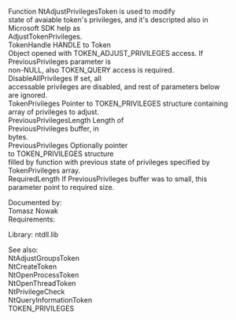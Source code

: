 Function NtAdjustPrivilegesToken is used to modify \
state of avaiable token's privileges, and it's descripted also in \
Microsoft SDK help as \
AdjustTokenPrivileges. \
TokenHandle HANDLE to Token \
Object opened with TOKEN\_ADJUST\_PRIVILEGES access. If \
PreviousPrivileges parameter is \
non\-NULL, also TOKEN\_QUERY access is required. \
DisableAllPrivileges If set, all \
accessable privileges are disabled, and rest of parameters below \
are ignored. \
TokenPrivileges Pointer to TOKEN\_PRIVILEGES structure containing \
array of privileges to adjust. \
PreviousPrivilegesLength Length of \
PreviousPrivileges buffer, in \
bytes. \
PreviousPrivileges Optionally pointer \
to TOKEN\_PRIVILEGES structure \
filled by function with previous state of privileges specified by \
TokenPrivileges array. \
RequiredLength If PreviousPrivileges buffer was to small, this \
parameter point to required size.

Documented by: \
Tomasz Nowak \
Requirements:

Library: ntdll.lib

See also: \
NtAdjustGroupsToken \
NtCreateToken \
NtOpenProcessToken \
NtOpenThreadToken \
NtPrivilegeCheck \
NtQueryInformationToken \
TOKEN\_PRIVILEGES
